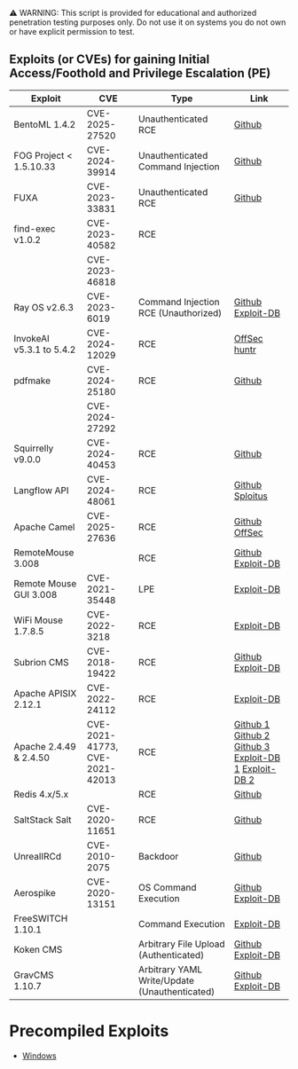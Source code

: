 ⚠️ WARNING: This script is provided for educational and authorized penetration testing purposes only. Do not use it on systems you do not own or have explicit permission to test.


## Exploits (or CVEs) for gaining Initial Access/Foothold and Privilege Escalation (PE)

| Exploit                | CVE            | Type                 | Link                                                                                                                      |
|------------------------|----------------|----------------------|---------------------------------------------------------------------------------------------------------------------------|
| BentoML 1.4.2          | CVE-2025-27520 | Unauthenticated RCE  | [Github](https://github.com/cw-l/oscp/tree/main/CVE-2025-27520)                                                           |
| FOG Project < 1.5.10.33 | CVE-2024-39914 | Unauthenticated Command Injection | [Github](https://github.com/cw-l/oscp/tree/main/CVE-2024-39914)                                             |
| FUXA                   | CVE-2023-33831 | Unauthenticated RCE  | [Github](https://github.com/rodolfomarianocy/Unauthenticated-RCE-FUXA-CVE-2023-33831)                                     |
| find-exec v1.0.2       | CVE-2023-40582 | RCE                  |                                                                                                                           |
|                        | CVE-2023-46818 |                      |                                                                                                                           |
| Ray OS v2.6.3          | CVE-2023-6019  | Command Injection RCE (Unauthorized) | [Github](https://github.com/Clydeston/CVE-2023-6019/) [Exploit-DB](https://www.exploit-db.com/exploits/51978) |
| InvokeAI v5.3.1 to 5.4.2 | CVE-2024-12029 | RCE                | [OffSec](https://www.offsec.com/blog/cve-2024-12029/) [huntr](https://huntr.com/bounties/9b790f94-1b1b-4071-bc27-78445d1a87a3) |
| pdfmake                | CVE-2024-25180 | RCE                  | [Github](https://github.com/jmdunne28/offsec/blob/main/CVE-2024-25180.sh)                                                 |
|                        | CVE-2024-27292 |                      |                                                                                                                           |
| Squirrelly v9.0.0      | CVE-2024-40453 | RCE                  | [Github](https://github.com/BwithE/CVE-2024-40453)                                                                        |
| Langflow API           | CVE-2024-48061 | RCE                  | [Github](https://github.com/BwithE/CVE-2024-48061) [Sploitus](https://sploitus.com/exploit?id=D5D265FA-020C-5628-92C7-5A838E4DB754) |
| Apache Camel           | CVE-2025-27636 | RCE                  | [Github](https://github.com/akamai/CVE-2025-27636-Apache-Camel-PoC) [OffSec](https://www.offsec.com/blog/cve-2025-27636/) |
| RemoteMouse 3.008      |                | RCE                  | [Github](https://github.com/p0dalirius/RemoteMouse-3.008-Exploit) [Exploit-DB](https://www.exploit-db.com/exploits/46697) |
| Remote Mouse GUI 3.008 | CVE-2021-35448 | LPE                  | [Exploit-DB](https://www.exploit-db.com/exploits/50047)                                                                   |
| WiFi Mouse 1.7.8.5     | CVE-2022-3218  | RCE                  | [Exploit-DB](https://www.exploit-db.com/exploits/49601)                                                                   |
| Subrion CMS            | CVE-2018-19422 | RCE                  | [Github](https://github.com/hev0x/CVE-2018-19422-SubrionCMS-RCE) [Exploit-DB](https://www.exploit-db.com/exploits/49876)  |
| Apache APISIX 2.12.1   | CVE-2022-24112 | RCE                  | [Exploit-DB](https://www.exploit-db.com/exploits/50829)                                                                   |
| Apache 2.4.49 & 2.4.50 | CVE-2021-41773, CVE-2021-42013 | RCE  | [Github 1](https://github.com/sergiovks/LFI-RCE-Unauthenticated-Apache-2.4.49-2.4.50) [Github 2](https://github.com/iosifache/ApacheRCEEssay) [Github 3](https://github.com/Zyx2440/Apache-HTTP-Server-2.4.50-RCE) [Exploit-DB 1](https://www.exploit-db.com/exploits/50383) [Exploit-DB 2](https://www.exploit-db.com/exploits/50446)               | 
| Redis 4.x/5.x          |                | RCE                  | [Github](https://github.com/Ridter/redis-rce?tab=readme-ov-file)                                                          |
| SaltStack Salt         | CVE-2020-11651 | RCE                  | [Github](https://github.com/dozernz/cve-2020-11651/blob/master/README.md)                                                 |
| UnrealIRCd             | CVE-2010-2075  | Backdoor             | [Github](https://github.com/Ranger11Danger/UnrealIRCd-3.2.8.1-Backdoor)                                                   |
| Aerospike              | CVE-2020-13151 | OS Command Execution | [Github](https://github.com/b4ny4n/CVE-2020-13151) [Exploit-DB](https://www.exploit-db.com/exploits/49067)                |        
| FreeSWITCH 1.10.1      |                | Command Execution    | [Exploit-DB](https://www.exploit-db.com/exploits/47799)                                                                   |
| Koken CMS              |                | Arbitrary File Upload (Authenticated) | [Github](https://github.com/V1n1v131r4/Bypass-File-Upload-on-Koken-CMS/blob/master/README.md) [Exploit-DB](https://www.exploit-db.com/exploits/48706) |
| GravCMS 1.10.7         |                | Arbitrary YAML Write/Update (Unauthenticated) | [Github](https://github.com/getgrav/grav-plugin-admin/security/advisories/GHSA-6f53-6qgv-39pj) [Exploit-DB](https://www.exploit-db.com/exploits/49973) |

# Precompiled Exploits
* [Windows](https://github.com/abatchy17/WindowsExploits)
